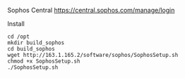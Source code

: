 Sophos Central https://central.sophos.com/manage/login

Install
````
cd /opt
mkdir build_sophos
cd build_sophos
wget http://163.1.165.2/software/sophos/SophosSetup.sh
chmod +x SophosSetup.sh
./SophosSetup.sh
````

